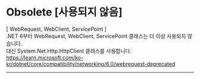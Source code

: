 # Obsolete [사용되지 않음]
[ WebRequest, WebClient, ServicePoint ]
<br>.NET 6부터 WebRequest, WebClient, ServicePoint 클래스는 더 이상 사용되지 않습니다.
<br>대신 System.Net.Http.HttpClient 클래스를 사용합니다.
<br>https://learn.microsoft.com/ko-kr/dotnet/core/compatibility/networking/6.0/webrequest-deprecated
<br><hr>
